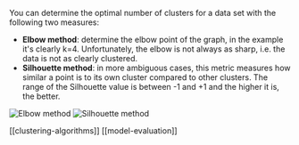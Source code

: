 You can determine the optimal number of clusters for a data set with the following two measures:

- __Elbow method__: determine the elbow point of the graph, in the example it's clearly k=4. Unfortunately, the elbow is not always as sharp, i.e. the data is not as clearly clustered.
- __Silhouette method__: in more ambiguous cases, this metric measures how similar a point is to its own cluster compared to other clusters. The range of the Silhouette value is between -1 and +1 and the higher it is, the better.

![Elbow method](elbow-method.png)
![Silhouette method](silhouette-method.png)

[[clustering-algorithms]]
[[model-evaluation]]